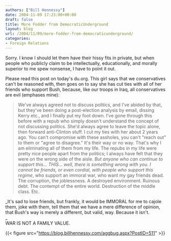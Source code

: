 ```yaml
---
authors: ["Bill Hennessy"]
date: 2004-11-09 17:23:00+00:00
draft: false
title: More Fodder from DemocraticUnderground
layout: blog
url: /2004/11/09/more-fodder-from-democraticunderground/
categories:
- Foreign Relations
---
```


Sorry. I know I should let them have their hissy fits in private, but when people who publicly claim to be intellectually, educationally, and morally superior to me spew nonsense, I have to point it out.

Please read this post on today's du.org. This girl says that we conservatives can't be reasoned with, then goes on to say she has cut ties with all of her friends who support Bush, because, like our troops in Iraq, all conservatives are evil (emphases mine):

> We've always agreed not to discuss politics, and I've abided by that, but they've been doing a post-election analysis by email, dissing Kerry etc., and I finally put my foot down. I've gone through this before with a repub who simply doesn't understand the concept of not discussing politics. She'd always agree to leave the topic alone, then forward anti-Clinton stuff. I cut my ties with her about 2 years ago. You can't compromise with these assholes, you can't "reach out" to them or "agree to disagree." It's their way or no way. That's why I am eliminating all of them from my life. The repubs in my life were pretty nice people apart from the politics; I always have felt that they were on the wrong side of the aisle. _But anyone who can continue to support this... THIS... well, there is something wrong with you. I cannot be friends, or even cordial, with people who support this regime_, who support an immoral war, who want my gay friends dead. The corruption, the joblessness. A destroyed environment. Ruinous debt. The contempt of the entire world. Destruction of the middle class. Etc.  
  
_It's sad to lose friends, but frankly, it would be IMMORAL for me to cajole them, joke with them, tell them that we have a mere difference of opinion, that Bush's way is merely a different, but valid, way. Because it isn't.  
_  
WAR IS NOT A FAMILY VALUE.  

> 
> 

{{< figure src="https://blog.billhennessy.com/aggbug.aspx?PostID=511" >}}

